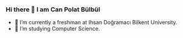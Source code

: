 ### Hi there 👋 I am Can Polat Bülbül
- 🌱 I’m currently a freshman at Ihsan Doğramacı Bilkent University.
- 👯 I’m studying Computer Science.
